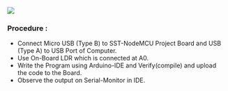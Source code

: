 ![ ](https://user-images.githubusercontent.com/65058286/155886011-54a15642-59a3-4f16-b641-a786a1501315.png)

### Procedure :
- Connect Micro USB (Type B) to SST-NodeMCU Project Board and USB (Type A) to USB Port of Computer. 
- Use On-Board LDR which is connected at A0.
- Write the Program using Arduino-IDE and Verify(compile) and upload the code to the Board.
- Observe the output on Serial-Monitor in IDE.
